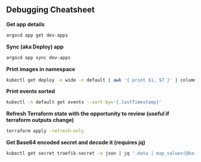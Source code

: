 
## Debugging Cheatsheet

__Get app details__

```bash
argocd app get dev-apps
```

__Sync (aka Deploy) app__
```bash
argocd app sync dev-apps
```

__Print images in namespace__
```bash
kubectl get deploy -o wide -n default | awk '{ print $1, $7 }' | column -t
```

__Print events sorted__

```bash
kubectl -n default get events --sort-by='{.lastTimestamp}'
```

__Refresh Terraform state with the opportunity to review (useful if terraform outputs change)__
```bash
terraform apply -refresh-only
```

__Get Base64 encoded secret and decode it (requires jq)__
```bash
kubectl get secret traefik-secret -o json | jq '.data | map_values(@base64d)'
```